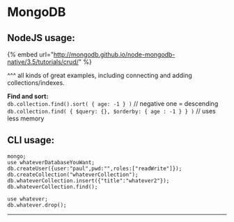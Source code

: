 # MongoDB

## NodeJS usage:

{% embed url="http://mongodb.github.io/node-mongodb-native/3.5/tutorials/crud/" %}

^^^ all kinds of great examples, including connecting and adding collections/indexes.

**Find and sort:**  
`db.collection.find().sort( { age: -1 } )` // negative one = descending   
`db.collection.find( { $query: {}, $orderby: { age : -1 } } )`  // uses less memory



## CLI usage:

```text
mongo;    
use whateverDatabaseYouWant;    
db.createUser({user:"paul",pwd:"",roles:["readWrite"]});    
db.createCollection("whateverCollection");    
db.whateverCollection.insert({"title":"whatever2"});    
db.whateverCollection.find();

use whatever;    
db.whatever.drop();
```

---





